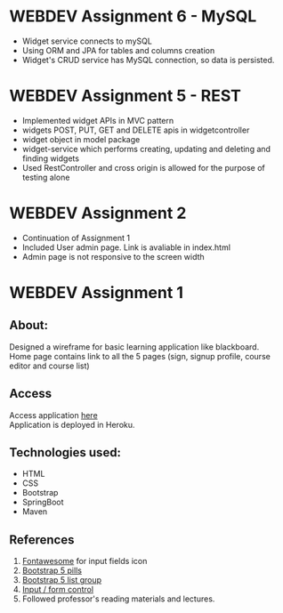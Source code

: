 # WEBDEV Assignment 6 - MySQL
- Widget service connects to mySQL
- Using ORM and JPA for tables and columns creation
- Widget's CRUD service has MySQL connection, so data is persisted.

# WEBDEV Assignment 5 - REST
- Implemented widget APIs in MVC pattern
- widgets POST, PUT, GET and DELETE apis in widgetcontroller
- widget object in model package
- widget-service which performs creating, updating and deleting and finding widgets
- Used RestController and cross origin is allowed for the purpose of testing alone

# WEBDEV Assignment 2

- Continuation of Assignment 1
- Included User admin page. Link is avaliable in index.html
- Admin page is not responsive to the screen width

# WEBDEV Assignment 1

## About:
Designed a wireframe for basic learning application like blackboard. </br>
Home page contains link to all the 5 pages (sign, signup profile, course editor and course list)

## Access
Access application [here](https://wbdv-sp21-03-sindhuvahinis.herokuapp.com/)</br>
Application is deployed in Heroku.

## Technologies used:
- HTML
- CSS
- Bootstrap
- SpringBoot
- Maven

## References
1. [Fontawesome](https://fontawesome.com/) for input fields icon
2. [Bootstrap 5 pills](https://getbootstrap.com/docs/5.0/components/navs-tabs/#pills)
3. [Bootstrap 5 list group](https://getbootstrap.com/docs/5.0/components/list-group/)
4. [Input / form control](https://getbootstrap.com/docs/5.0/forms/form-control/#readonly-plain-text)
5. Followed professor's reading materials and lectures.
